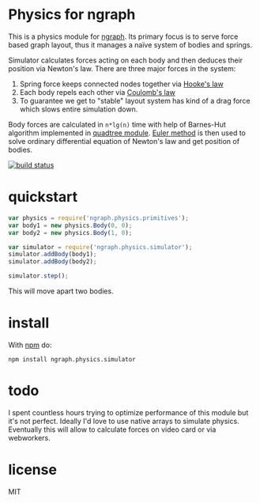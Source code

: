 # Physics for ngraph

This is a physics module for [ngraph](https://github.com/anvaka/ngraph). Its primary focus is to serve force based graph layout, thus it manages a naïve system of bodies and springs. 

Simulator calculates forces acting on each body and then deduces their position via Newton's law. There are three major forces in the system:

1. Spring force keeps connected nodes together via [Hooke's law](http://en.wikipedia.org/wiki/Hooke's_law)
2. Each body repels each other via [Coulomb's law](http://en.wikipedia.org/wiki/Coulomb's_law)
3. To guarantee we get to "stable" layout system has kind of a drag force which slows entire simulation down.

Body forces are calculated in `n*lg(n)` time with help of Barnes-Hut algorithm implemented in [quadtree module](https://github.com/anvaka/ngraph.quadtreebh). [Euler method](http://en.wikipedia.org/wiki/Euler_method) is then used to solve ordinary differential equation of Newton's law and get position of bodies.

[![build status](https://secure.travis-ci.org/anvaka/ngraph.physics.simulator.png)](http://travis-ci.org/anvaka/ngraph.physics.simulator)

# quickstart

``` js
var physics = require('ngraph.physics.primitives');
var body1 = new physics.Body(0, 0);
var body2 = new physics.Body(1, 0);

var simulator = require('ngraph.physics.simulator');
simulator.addBody(body1);
simulator.addBody(body2);

simulator.step();
```

This will move apart two bodies.

# install

With [npm](https://npmjs.org) do:

```
npm install ngraph.physics.simulator
```

# todo

I spent countless hours trying to optimize performance of this module but it's not perfect. Ideally I'd love to use native arrays to simulate physics. Eventually this will allow to calculate forces on video card or via webworkers.

# license

MIT
